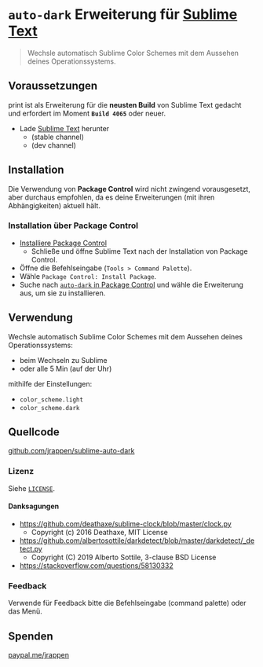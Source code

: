 # `auto-dark` Erweiterung für [Sublime Text](https://www.sublimetext.com)

> Wechsle automatisch Sublime Color Schemes mit dem Aussehen deines Operationssystems.

## Voraussetzungen

print ist als Erweiterung für die **neusten Build** von Sublime Text gedacht und erfordert im Moment **`Build 4065`** oder neuer.

* Lade [Sublime Text](https://www.sublimetext.com) herunter
  * (stable channel)
  * (dev channel)

## Installation

Die Verwendung von **Package Control** wird nicht zwingend vorausgesetzt, aber durchaus empfohlen, da es deine Erweiterungen (mit ihren Abhängigkeiten) aktuell hält.

### Installation über Package Control

* [Installiere Package Control](https://packagecontrol.io/installation)
  * Schließe und öffne Sublime Text nach der Installation von Package Control.
* Öffne die Befehlseingabe (`Tools > Command Palette`).
* Wähle `Package Control: Install Package`.
* Suche nach [`auto-dark` in Package Control](https://packagecontrol.io/packages/auto-dark) und wähle die Erweiterung aus, um sie zu installieren.

## Verwendung

Wechsle automatisch Sublime Color Schemes mit dem Aussehen deines Operationssystems:

* beim Wechseln zu Sublime
* oder alle 5 Min (auf der Uhr)

mithilfe der Einstellungen:

* `color_scheme.light`
* `color_scheme.dark`

## Quellcode

[github.com/jrappen/sublime-auto-dark](https://www.github.com/jrappen/sublime-auto-dark)

### Lizenz

Siehe [`LICENSE`](https://github.com/jrappen/sublime-auto-dark/blob/master/LICENSE).

#### Danksagungen

* <https://github.com/deathaxe/sublime-clock/blob/master/clock.py>
  * Copyright (c) 2016 Deathaxe, MIT License
* <https://github.com/albertosottile/darkdetect/blob/master/darkdetect/_detect.py>
  * Copyright (C) 2019 Alberto Sottile, 3-clause BSD License
* <https://stackoverflow.com/questions/58130332>

### Feedback

Verwende für Feedback bitte die Befehlseingabe (command palette) oder das Menü.

## Spenden

[paypal.me/jrappen](https://www.paypal.me/jrappen)
